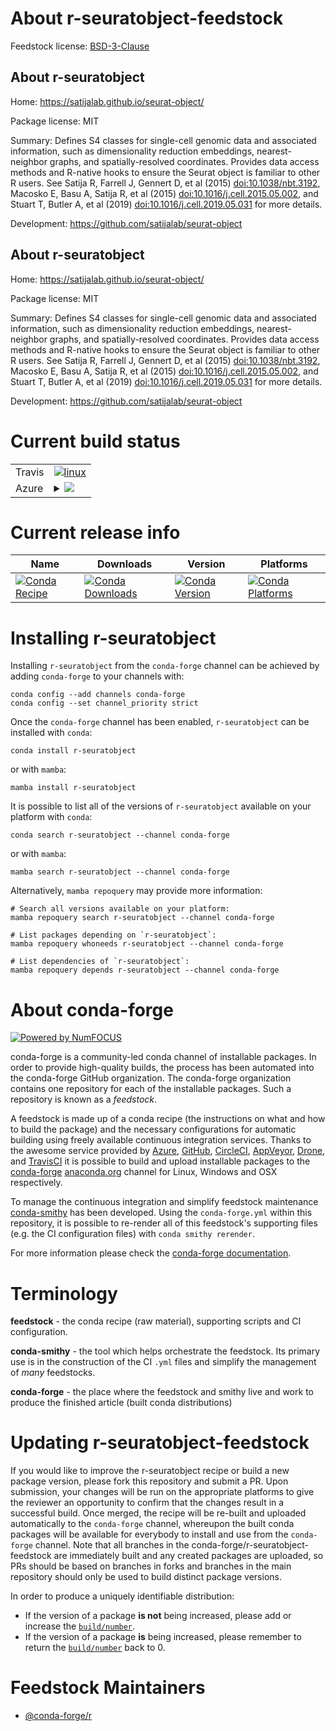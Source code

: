 About r-seuratobject-feedstock
==============================

Feedstock license: [BSD-3-Clause](https://github.com/conda-forge/r-seuratobject-feedstock/blob/main/LICENSE.txt)


About r-seuratobject
--------------------

Home: https://satijalab.github.io/seurat-object/

Package license: MIT

Summary: Defines S4 classes for single-cell genomic data and associated information, such as dimensionality reduction embeddings, nearest-neighbor graphs, and spatially-resolved coordinates. Provides data access methods and R-native hooks to ensure the Seurat object is familiar to other R users. See Satija R, Farrell J, Gennert D, et al (2015) <doi:10.1038/nbt.3192>, Macosko E, Basu A, Satija R, et al (2015) <doi:10.1016/j.cell.2015.05.002>, and Stuart T, Butler A, et al (2019) <doi:10.1016/j.cell.2019.05.031> for more details.

Development: https://github.com/satijalab/seurat-object

About r-seuratobject
--------------------

Home: https://satijalab.github.io/seurat-object/

Package license: MIT

Summary: Defines S4 classes for single-cell genomic data and associated information, such as dimensionality reduction embeddings, nearest-neighbor graphs, and spatially-resolved coordinates. Provides data access methods and R-native hooks to ensure the Seurat object is familiar to other R users. See Satija R, Farrell J, Gennert D, et al (2015) <doi:10.1038/nbt.3192>, Macosko E, Basu A, Satija R, et al (2015) <doi:10.1016/j.cell.2015.05.002>, and Stuart T, Butler A, et al (2019) <doi:10.1016/j.cell.2019.05.031> for more details.

Development: https://github.com/satijalab/seurat-object

Current build status
====================


<table><tr>
    <td>Travis</td>
    <td>
      <a href="https://app.travis-ci.com/conda-forge/r-seuratobject-feedstock">
        <img alt="linux" src="https://img.shields.io/travis/com/conda-forge/r-seuratobject-feedstock/main.svg?label=Linux">
      </a>
    </td>
  </tr>
    
  <tr>
    <td>Azure</td>
    <td>
      <details>
        <summary>
          <a href="https://dev.azure.com/conda-forge/feedstock-builds/_build/latest?definitionId=11775&branchName=main">
            <img src="https://dev.azure.com/conda-forge/feedstock-builds/_apis/build/status/r-seuratobject-feedstock?branchName=main">
          </a>
        </summary>
        <table>
          <thead><tr><th>Variant</th><th>Status</th></tr></thead>
          <tbody><tr>
              <td>linux_64_r_base4.2</td>
              <td>
                <a href="https://dev.azure.com/conda-forge/feedstock-builds/_build/latest?definitionId=11775&branchName=main">
                  <img src="https://dev.azure.com/conda-forge/feedstock-builds/_apis/build/status/r-seuratobject-feedstock?branchName=main&jobName=linux&configuration=linux%20linux_64_r_base4.2" alt="variant">
                </a>
              </td>
            </tr><tr>
              <td>linux_64_r_base4.3</td>
              <td>
                <a href="https://dev.azure.com/conda-forge/feedstock-builds/_build/latest?definitionId=11775&branchName=main">
                  <img src="https://dev.azure.com/conda-forge/feedstock-builds/_apis/build/status/r-seuratobject-feedstock?branchName=main&jobName=linux&configuration=linux%20linux_64_r_base4.3" alt="variant">
                </a>
              </td>
            </tr><tr>
              <td>linux_aarch64_r_base4.2</td>
              <td>
                <a href="https://dev.azure.com/conda-forge/feedstock-builds/_build/latest?definitionId=11775&branchName=main">
                  <img src="https://dev.azure.com/conda-forge/feedstock-builds/_apis/build/status/r-seuratobject-feedstock?branchName=main&jobName=linux&configuration=linux%20linux_aarch64_r_base4.2" alt="variant">
                </a>
              </td>
            </tr><tr>
              <td>linux_aarch64_r_base4.3</td>
              <td>
                <a href="https://dev.azure.com/conda-forge/feedstock-builds/_build/latest?definitionId=11775&branchName=main">
                  <img src="https://dev.azure.com/conda-forge/feedstock-builds/_apis/build/status/r-seuratobject-feedstock?branchName=main&jobName=linux&configuration=linux%20linux_aarch64_r_base4.3" alt="variant">
                </a>
              </td>
            </tr><tr>
              <td>linux_ppc64le_r_base4.2</td>
              <td>
                <a href="https://dev.azure.com/conda-forge/feedstock-builds/_build/latest?definitionId=11775&branchName=main">
                  <img src="https://dev.azure.com/conda-forge/feedstock-builds/_apis/build/status/r-seuratobject-feedstock?branchName=main&jobName=linux&configuration=linux%20linux_ppc64le_r_base4.2" alt="variant">
                </a>
              </td>
            </tr><tr>
              <td>linux_ppc64le_r_base4.3</td>
              <td>
                <a href="https://dev.azure.com/conda-forge/feedstock-builds/_build/latest?definitionId=11775&branchName=main">
                  <img src="https://dev.azure.com/conda-forge/feedstock-builds/_apis/build/status/r-seuratobject-feedstock?branchName=main&jobName=linux&configuration=linux%20linux_ppc64le_r_base4.3" alt="variant">
                </a>
              </td>
            </tr><tr>
              <td>osx_64_r_base4.2</td>
              <td>
                <a href="https://dev.azure.com/conda-forge/feedstock-builds/_build/latest?definitionId=11775&branchName=main">
                  <img src="https://dev.azure.com/conda-forge/feedstock-builds/_apis/build/status/r-seuratobject-feedstock?branchName=main&jobName=osx&configuration=osx%20osx_64_r_base4.2" alt="variant">
                </a>
              </td>
            </tr><tr>
              <td>osx_64_r_base4.3</td>
              <td>
                <a href="https://dev.azure.com/conda-forge/feedstock-builds/_build/latest?definitionId=11775&branchName=main">
                  <img src="https://dev.azure.com/conda-forge/feedstock-builds/_apis/build/status/r-seuratobject-feedstock?branchName=main&jobName=osx&configuration=osx%20osx_64_r_base4.3" alt="variant">
                </a>
              </td>
            </tr><tr>
              <td>osx_arm64_r_base4.2</td>
              <td>
                <a href="https://dev.azure.com/conda-forge/feedstock-builds/_build/latest?definitionId=11775&branchName=main">
                  <img src="https://dev.azure.com/conda-forge/feedstock-builds/_apis/build/status/r-seuratobject-feedstock?branchName=main&jobName=osx&configuration=osx%20osx_arm64_r_base4.2" alt="variant">
                </a>
              </td>
            </tr><tr>
              <td>osx_arm64_r_base4.3</td>
              <td>
                <a href="https://dev.azure.com/conda-forge/feedstock-builds/_build/latest?definitionId=11775&branchName=main">
                  <img src="https://dev.azure.com/conda-forge/feedstock-builds/_apis/build/status/r-seuratobject-feedstock?branchName=main&jobName=osx&configuration=osx%20osx_arm64_r_base4.3" alt="variant">
                </a>
              </td>
            </tr><tr>
              <td>win_64</td>
              <td>
                <a href="https://dev.azure.com/conda-forge/feedstock-builds/_build/latest?definitionId=11775&branchName=main">
                  <img src="https://dev.azure.com/conda-forge/feedstock-builds/_apis/build/status/r-seuratobject-feedstock?branchName=main&jobName=win&configuration=win%20win_64_" alt="variant">
                </a>
              </td>
            </tr>
          </tbody>
        </table>
      </details>
    </td>
  </tr>
</table>

Current release info
====================

| Name | Downloads | Version | Platforms |
| --- | --- | --- | --- |
| [![Conda Recipe](https://img.shields.io/badge/recipe-r--seuratobject-green.svg)](https://anaconda.org/conda-forge/r-seuratobject) | [![Conda Downloads](https://img.shields.io/conda/dn/conda-forge/r-seuratobject.svg)](https://anaconda.org/conda-forge/r-seuratobject) | [![Conda Version](https://img.shields.io/conda/vn/conda-forge/r-seuratobject.svg)](https://anaconda.org/conda-forge/r-seuratobject) | [![Conda Platforms](https://img.shields.io/conda/pn/conda-forge/r-seuratobject.svg)](https://anaconda.org/conda-forge/r-seuratobject) |

Installing r-seuratobject
=========================

Installing `r-seuratobject` from the `conda-forge` channel can be achieved by adding `conda-forge` to your channels with:

```
conda config --add channels conda-forge
conda config --set channel_priority strict
```

Once the `conda-forge` channel has been enabled, `r-seuratobject` can be installed with `conda`:

```
conda install r-seuratobject
```

or with `mamba`:

```
mamba install r-seuratobject
```

It is possible to list all of the versions of `r-seuratobject` available on your platform with `conda`:

```
conda search r-seuratobject --channel conda-forge
```

or with `mamba`:

```
mamba search r-seuratobject --channel conda-forge
```

Alternatively, `mamba repoquery` may provide more information:

```
# Search all versions available on your platform:
mamba repoquery search r-seuratobject --channel conda-forge

# List packages depending on `r-seuratobject`:
mamba repoquery whoneeds r-seuratobject --channel conda-forge

# List dependencies of `r-seuratobject`:
mamba repoquery depends r-seuratobject --channel conda-forge
```


About conda-forge
=================

[![Powered by
NumFOCUS](https://img.shields.io/badge/powered%20by-NumFOCUS-orange.svg?style=flat&colorA=E1523D&colorB=007D8A)](https://numfocus.org)

conda-forge is a community-led conda channel of installable packages.
In order to provide high-quality builds, the process has been automated into the
conda-forge GitHub organization. The conda-forge organization contains one repository
for each of the installable packages. Such a repository is known as a *feedstock*.

A feedstock is made up of a conda recipe (the instructions on what and how to build
the package) and the necessary configurations for automatic building using freely
available continuous integration services. Thanks to the awesome service provided by
[Azure](https://azure.microsoft.com/en-us/services/devops/), [GitHub](https://github.com/),
[CircleCI](https://circleci.com/), [AppVeyor](https://www.appveyor.com/),
[Drone](https://cloud.drone.io/welcome), and [TravisCI](https://travis-ci.com/)
it is possible to build and upload installable packages to the
[conda-forge](https://anaconda.org/conda-forge) [anaconda.org](https://anaconda.org/)
channel for Linux, Windows and OSX respectively.

To manage the continuous integration and simplify feedstock maintenance
[conda-smithy](https://github.com/conda-forge/conda-smithy) has been developed.
Using the ``conda-forge.yml`` within this repository, it is possible to re-render all of
this feedstock's supporting files (e.g. the CI configuration files) with ``conda smithy rerender``.

For more information please check the [conda-forge documentation](https://conda-forge.org/docs/).

Terminology
===========

**feedstock** - the conda recipe (raw material), supporting scripts and CI configuration.

**conda-smithy** - the tool which helps orchestrate the feedstock.
                   Its primary use is in the construction of the CI ``.yml`` files
                   and simplify the management of *many* feedstocks.

**conda-forge** - the place where the feedstock and smithy live and work to
                  produce the finished article (built conda distributions)


Updating r-seuratobject-feedstock
=================================

If you would like to improve the r-seuratobject recipe or build a new
package version, please fork this repository and submit a PR. Upon submission,
your changes will be run on the appropriate platforms to give the reviewer an
opportunity to confirm that the changes result in a successful build. Once
merged, the recipe will be re-built and uploaded automatically to the
`conda-forge` channel, whereupon the built conda packages will be available for
everybody to install and use from the `conda-forge` channel.
Note that all branches in the conda-forge/r-seuratobject-feedstock are
immediately built and any created packages are uploaded, so PRs should be based
on branches in forks and branches in the main repository should only be used to
build distinct package versions.

In order to produce a uniquely identifiable distribution:
 * If the version of a package **is not** being increased, please add or increase
   the [``build/number``](https://docs.conda.io/projects/conda-build/en/latest/resources/define-metadata.html#build-number-and-string).
 * If the version of a package **is** being increased, please remember to return
   the [``build/number``](https://docs.conda.io/projects/conda-build/en/latest/resources/define-metadata.html#build-number-and-string)
   back to 0.

Feedstock Maintainers
=====================

* [@conda-forge/r](https://github.com/conda-forge/r/)

